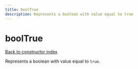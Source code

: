 ```yaml
---
title: boolTrue
description: Represents a boolean with value equal to true
---
```

# boolTrue  
[Back to constructor index](index.md)

Represents a boolean with value equal to `true`.